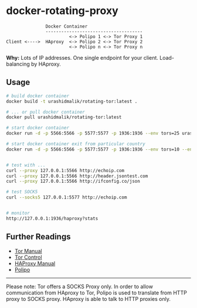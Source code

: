 docker-rotating-proxy
=====================

```
               Docker Container
               -------------------------------------
                        <-> Polipo 1 <-> Tor Proxy 1
Client <---->  HAproxy  <-> Polipo 2 <-> Tor Proxy 2
                        <-> Polipo n <-> Tor Proxy n
```

__Why:__ Lots of IP addresses. One single endpoint for your client.
Load-balancing by HAproxy.

Usage
-----

```bash
# build docker container
docker build -t urashidmalik/rotating-tor:latest .

# ... or pull docker container
docker pull urashidmalik/rotating-tor:latest

# start docker container
docker run -d -p 5566:5566 -p 5577:5577 -p 1936:1936 --env tors=25 urashidmalik/rotating-tor

# start docker container exit from particular country
docker run -d -p 5566:5566 -p 5577:5577 -p 1936:1936 --env tors=10 --env country=us urashidmalik/rotating-tor


# test with ...
curl --proxy 127.0.0.1:5566 http://echoip.com
curl --proxy 127.0.0.1:5566 http://header.jsontest.com
curl --proxy 127.0.0.1:5566 http://ifconfig.co/json

# test SOCK5
curl --socks5 127.0.0.1:5577 http://echoip.com


# monitor
http://127.0.0.1:1936/haproxy?stats
```


Further Readings
----------------

 * [Tor Manual](https://www.torproject.org/docs/tor-manual.html.en)
 * [Tor Control](https://www.thesprawl.org/research/tor-control-protocol/)
 * [HAProxy Manual](http://cbonte.github.io/haproxy-dconv/configuration-1.5.html)
 * [Polipo](http://www.pps.univ-paris-diderot.fr/~jch/software/polipo/)

--------------

Please note: Tor offers a SOCKS Proxy only. In order to allow communication
from HAproxy to Tor, Polipo is used to translate from HTTP proxy to SOCKS proxy.
HAproxy is able to talk to HTTP proxies only.

